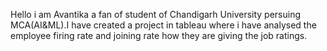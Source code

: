 Hello i am Avantika a fan of student of Chandigarh University persuing MCA(AI&ML).I have created a project in tableau where i have analysed the employee firing rate and joining rate how they are giving the job ratings.
